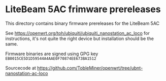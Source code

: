 LiteBeam 5AC frimware prereleases
=================================

This directory contains binary firmware prereleases for the LiteBeam 5AC

See https://openwrt.org/toh/ubiquiti/ubiquiti_nanostation_ac_loco for instructions, it's not quite the right device but installation should be the same.

Firmware binaries are signed using GPG key ```EB0015CE5D1D59544A4AAE0F70874EE673BA1512```

Sourcecode at https://github.com/TobleMiner/openwrt/tree/ubnt-nanostation-ac-loco

